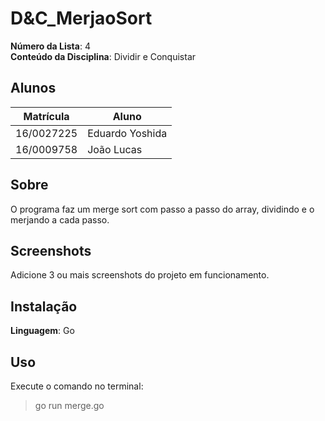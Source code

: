 # D&C_MerjaoSort

**Número da Lista**: 4<br>
**Conteúdo da Disciplina**: Dividir e Conquistar<br>

## Alunos
|Matrícula | Aluno |
| -- | -- |
| 16/0027225 | Eduardo Yoshida|
| 16/0009758 |	João Lucas |

## Sobre 
O programa faz um merge sort com passo a passo do array, dividindo e o merjando a cada passo.

## Screenshots
Adicione 3 ou mais screenshots do projeto em funcionamento.

## Instalação 
**Linguagem**: Go<br>

## Uso 
Execute o comando no terminal:

> go run merge.go
